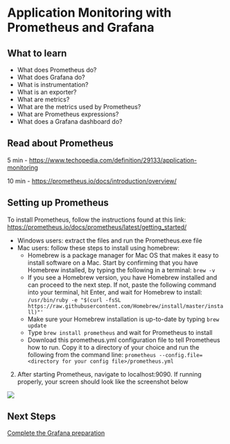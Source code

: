 # Application Monitoring with Prometheus and Grafana

## What to learn
-	What does Prometheus do?
-	What does Grafana do? 
-	What is instrumentation? 
-	What is an exporter?
-	What are metrics?
-	What are the metrics used by Prometheus?
-	What are Prometheus expressions? 
-	What does a Grafana dashboard do?

## Read about Prometheus
5  min - https://www.techopedia.com/definition/29133/application-monitoring

10 min - https://prometheus.io/docs/introduction/overview/

## Setting up Prometheus 
To install Prometheus, follow the instructions found at this link: https://prometheus.io/docs/prometheus/latest/getting_started/ 

  +	Windows users: extract the files and run the Prometheus.exe file 
  +	Mac users: follow these steps to install using homebrew:
    + 	Homebrew is a package manager for Mac OS that makes it easy to install software on a Mac. Start by confirming that you have Homebrew installed,
by typing the following in a terminal: `brew -v`
    + 	If you see a Homebrew version, you have Homebrew installed and can proceed to the next step. If not, paste the following command 
into your terminal, hit Enter, and wait for Homebrew to install:
```/usr/bin/ruby -e "$(curl -fsSL https://raw.githubusercontent.com/Homebrew/install/master/install)"'```
    + Make sure your Homebrew installation is up-to-date by typing `brew update`
    + Type `brew install prometheus` and wait for Prometheus to install
    + Download this prometheus.yml configuration file to tell Prometheus how to run. Copy it to a directory of your choice and run the following from the command line:
`prometheus --config.file=<directory for your config file>/prometheus.yml`



2.	After starting Prometheus, navigate to localhost:9090. If running properly, your screen should look like the screenshot below

![](https://github.com/jasonxris/Application-Monitoring-with-Prometheus-and-Grafana-Tutorial/blob/master/Student%20Files/Screenshots/ScreenShot1.png )

## Next Steps
[Complete the Grafana preparation](https://github.com/jasonxris/Application-Monitoring-with-Prometheus-and-Grafana-Tutorial/blob/master/GrafanaBackground.md)
